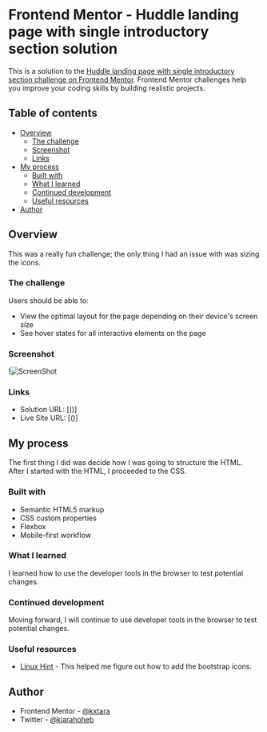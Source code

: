 # Frontend Mentor - Huddle landing page with single introductory section solution

This is a solution to the [Huddle landing page with single introductory section challenge on Frontend Mentor](https://www.frontendmentor.io/challenges/huddle-landing-page-with-a-single-introductory-section-B_2Wvxgi0). Frontend Mentor challenges help you improve your coding skills by building realistic projects. 

## Table of contents

- [Overview](#overview)
  - [The challenge](#the-challenge)
  - [Screenshot](#screenshot)
  - [Links](#links)
- [My process](#my-process)
  - [Built with](#built-with)
  - [What I learned](#what-i-learned)
  - [Continued development](#continued-development)
  - [Useful resources](#useful-resources)
- [Author](#author)

## Overview

 This was a really fun challenge; the only thing I had an issue with was sizing the icons.

### The challenge

Users should be able to:

- View the optimal layout for the page depending on their device's screen size
- See hover states for all interactive elements on the page

### Screenshot

!![ScreenShot](https://raw.github.com/kxtara/Huddle-Landing-page/main/images/mobile.jpg)

### Links

- Solution URL: [()]
- Live Site URL: [()]

## My process

The first thing I did was decide how I was going to structure the HTML. After I started with the HTML, I proceeded to the CSS.

### Built with

- Semantic HTML5 markup
- CSS custom properties
- Flexbox
- Mobile-first workflow

### What I learned

I learned how to use the developer tools in the browser to test potential changes.

### Continued development

Moving forward, I will continue to use developer tools in the browser to test potential changes.

### Useful resources

- [Linux Hint](https://linuxhint.com/add-bootstrap-icons-html-css/) - This helped me figure out how to add the bootstrap icons.

## Author

- Frontend Mentor - [@kxtara](https://www.frontendmentor.io/profile/kxtara)
- Twitter - [@kiarahoheb](https://www.twitter.com/kiarahoheb)